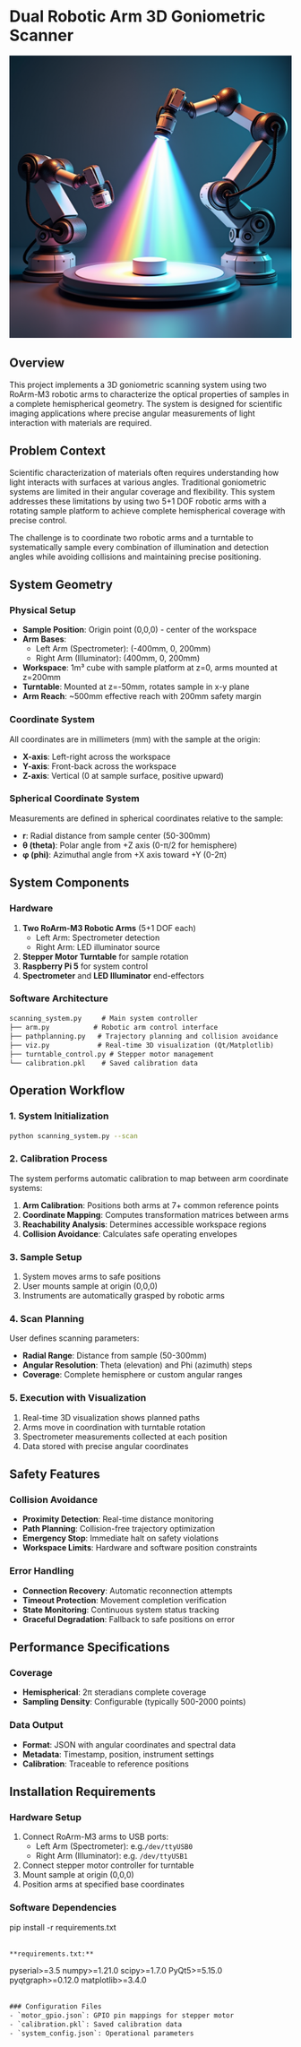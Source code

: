 # Dual Robotic Arm 3D Goniometric Scanner

![Mascot](mascot.png)

## Overview

This project implements a 3D goniometric scanning system using two RoArm-M3 robotic arms to characterize the optical properties of samples in a complete hemispherical geometry. The system is designed for scientific imaging applications where precise angular measurements of light interaction with materials are required.

## Problem Context

Scientific characterization of materials often requires understanding how light interacts with surfaces at various angles. Traditional goniometric systems are limited in their angular coverage and flexibility. This system addresses these limitations by using two 5+1 DOF robotic arms with a rotating sample platform to achieve complete hemispherical coverage with precise control.

The challenge is to coordinate two robotic arms and a turntable to systematically sample every combination of illumination and detection angles while avoiding collisions and maintaining precise positioning.

## System Geometry

### Physical Setup
- **Sample Position**: Origin point (0,0,0) - center of the workspace
- **Arm Bases**: 
  - Left Arm (Spectrometer): (-400mm, 0, 200mm) 
  - Right Arm (Illuminator): (400mm, 0, 200mm)
- **Workspace**: 1m³ cube with sample platform at z=0, arms mounted at z=200mm
- **Turntable**: Mounted at z=-50mm, rotates sample in x-y plane
- **Arm Reach**: ~500mm effective reach with 200mm safety margin

### Coordinate System
All coordinates are in millimeters (mm) with the sample at the origin:
- **X-axis**: Left-right across the workspace
- **Y-axis**: Front-back across the workspace  
- **Z-axis**: Vertical (0 at sample surface, positive upward)

### Spherical Coordinate System
Measurements are defined in spherical coordinates relative to the sample:
- **r**: Radial distance from sample center (50-300mm)
- **θ (theta)**: Polar angle from +Z axis (0-π/2 for hemisphere)
- **φ (phi)**: Azimuthal angle from +X axis toward +Y (0-2π)

## System Components

### Hardware
1. **Two RoArm-M3 Robotic Arms** (5+1 DOF each)
   - Left Arm: Spectrometer detection
   - Right Arm: LED illuminator source
2. **Stepper Motor Turntable** for sample rotation
3. **Raspberry Pi 5** for system control
4. **Spectrometer** and **LED Illuminator** end-effectors

### Software Architecture
```
scanning_system.py     # Main system controller
├── arm.py           # Robotic arm control interface
├── pathplanning.py   # Trajectory planning and collision avoidance
├── viz.py            # Real-time 3D visualization (Qt/Matplotlib)
├── turntable_control.py # Stepper motor management
└── calibration.pkl    # Saved calibration data
```

## Operation Workflow

### 1. System Initialization
```bash
python scanning_system.py --scan
```

### 2. Calibration Process
The system performs automatic calibration to map between arm coordinate systems:

1. **Arm Calibration**: Positions both arms at 7+ common reference points
2. **Coordinate Mapping**: Computes transformation matrices between arms
3. **Reachability Analysis**: Determines accessible workspace regions
4. **Collision Avoidance**: Calculates safe operating envelopes

### 3. Sample Setup
1. System moves arms to safe positions
2. User mounts sample at origin (0,0,0)
3. Instruments are automatically grasped by robotic arms

### 4. Scan Planning
User defines scanning parameters:
- **Radial Range**: Distance from sample (50-300mm)
- **Angular Resolution**: Theta (elevation) and Phi (azimuth) steps
- **Coverage**: Complete hemisphere or custom angular ranges

### 5. Execution with Visualization
1. Real-time 3D visualization shows planned paths
2. Arms move in coordination with turntable rotation
3. Spectrometer measurements collected at each position
4. Data stored with precise angular coordinates

## Safety Features

### Collision Avoidance
- **Proximity Detection**: Real-time distance monitoring
- **Path Planning**: Collision-free trajectory optimization
- **Emergency Stop**: Immediate halt on safety violations
- **Workspace Limits**: Hardware and software position constraints

### Error Handling
- **Connection Recovery**: Automatic reconnection attempts
- **Timeout Protection**: Movement completion verification
- **State Monitoring**: Continuous system status tracking
- **Graceful Degradation**: Fallback to safe positions on error

## Performance Specifications

[//]: # (### Angular Resolution)

[//]: # (- **Theoretical**: 0.1° minimum step size)

[//]: # (- **Practical**: 1-10° typical resolution)

[//]: # (- **Repeatability**: ±0.5° positional accuracy)

### Coverage
- **Hemispherical**: 2π steradians complete coverage
- **Sampling Density**: Configurable (typically 500-2000 points)

[//]: # (- **Measurement Time**: 1-10 minutes depending on resolution)

### Data Output
- **Format**: JSON with angular coordinates and spectral data
- **Metadata**: Timestamp, position, instrument settings
- **Calibration**: Traceable to reference positions

## Installation Requirements

### Hardware Setup
1. Connect RoArm-M3 arms to USB ports:
   - Left Arm (Spectrometer): e.g.`/dev/ttyUSB0`
   - Right Arm (Illuminator): e.g. `/dev/ttyUSB1`
2. Connect stepper motor controller for turntable
3. Mount sample at origin (0,0,0)
4. Position arms at specified base coordinates

### Software Dependencies
pip install -r requirements.txt
```

**requirements.txt:**
```
pyserial>=3.5
numpy>=1.21.0
scipy>=1.7.0
PyQt5>=5.15.0
pyqtgraph>=0.12.0
matplotlib>=3.4.0
```

### Configuration Files
- `motor_gpio.json`: GPIO pin mappings for stepper motor
- `calibration.pkl`: Saved calibration data
- `system_config.json`: Operational parameters
